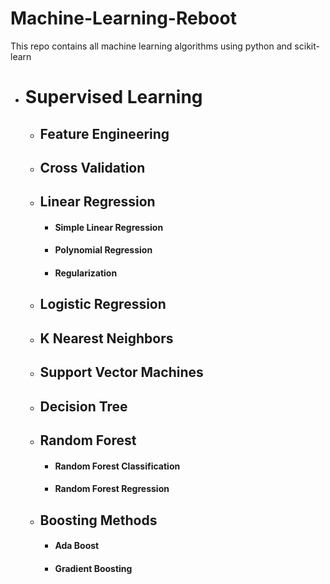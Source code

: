 # Machine-Learning-Reboot

This repo contains all machine learning algorithms using python and scikit-learn

- # Supervised Learning
  - ## Feature Engineering
  - ## Cross Validation
  - ## Linear Regression
    - #### Simple Linear Regression
    - #### Polynomial Regression
    - #### Regularization
  - ## Logistic Regression
  - ## K Nearest Neighbors
  - ## Support Vector Machines
  - ## Decision Tree
  - ## Random Forest
    - #### Random Forest Classification
    - #### Random Forest Regression
  - ## Boosting Methods
    - #### Ada Boost
    - #### Gradient Boosting
